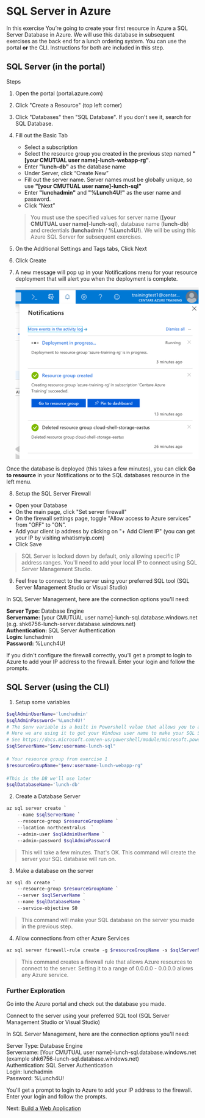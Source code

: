 # SQL Server in Azure

In this exercise You’re going to create your first resource in Azure a SQL Server Database in Azure. We will use this database in subsequent exercises as the back end for a lunch ordering system. You can use the portal **or** the CLI. Instructions for both are included in this step.

## SQL Server (in the portal)

Steps

1. Open the portal (portal.azure.com)

2. Click "Create a Resource" (top left corner)

3. Click "Databases" then "SQL Database". If you don't see it, search for SQL Database.

4. Fill out the Basic Tab

	- Select a subscription
	- Select the resource group you created in the previous step named **"[your CMUTUAL user name]-lunch-webapp-rg"**.
	- Enter **"lunch-db"** as the database name
	- Under Server, click “Create New”
	- Fill out the server name. Server names must be globally unique, so use **"[your CMUTUAL user name]-lunch-sql"**
	- Enter **"lunchadmin"** and **"%Lunch4U!"** as the user name and password.
	- Click “Next”

	> You must use the specified values for server name (**[your CMUTUAL user name]-lunch-sql**), database name (**lunch-db**) and credentials (**lunchadmin** / **%Lunch4U!**). We will be using this Azure SQL Server for subsequent exercises.

5. On the Additional Settings and Tags tabs, Click Next

6. Click Create

7. A new message will pop up in your Notifications menu for your resource deployment that will alert you when the deployment is complete.

	![Notifications](images/notifications-deployment-in-progress.png)

Once the database is deployed (this takes a few minutes), you can click **Go to resource** in your Notifications or to the SQL databases resource in the left menu.

8. Setup the SQL Server Firewall
* Open your Database
* On the main page, click "Set server firewall" 
* On the firewall settings page, toggle "Allow access to Azure services" from "OFF" to "ON". 
* Add your client ip address by clicking on "+ Add Client IP" (you can get your IP by visiting whatismyip.com)
* Click Save

> SQL Server is locked down by default, only allowing specific IP address ranges. You'll need to add your local IP to connect using SQL Server Management Studio.

9. Feel free to connect to the server using your preferred SQL tool (SQL Server Management Studio or Visual Studio)

In SQL Server Management, here are the connection options you'll need: 

**Server Type:** Database Engine  
**Servername:** [your CMUTUAL user name]-lunch-sql.database.windows.net (e.g. shk6756-lunch-server.database.windows.net)  
**Authentication:** SQL Server Authentication  
**Login:** lunchadmin  
**Password:** %Lunch4U!  

If you didn't configure the firewall correctly, you'll get a prompt to login to Azure to add your IP address to the firewall. Enter your login and follow the prompts.

## SQL Server (using the CLI)

1. Setup some variables

```PowerShell
$sqlAdminUserName='lunchadmin'
$sqlAdminPassword='%Lunch4U!'
# The $env variable is a built in Powershell value that allows you to access system information.
# Here we are using it to get your Windows user name to make your SQL Server name unique.
# See https://docs.microsoft.com/en-us/powershell/module/microsoft.powershell.core/about/about_environment_variables?view=powershell-6
$sqlServerName="$env:username-lunch-sql"

# Your resource group from exercise 1
$resourceGroupName="$env:username-lunch-webapp-rg"

#This is the DB we'll use later
$sqlDatabaseName='lunch-db'
```

2. Create a Database Server

```powershell
az sql server create `
	--name $sqlServerName `
	--resource-group $resourceGroupName `
	--location northcentralus  `
	--admin-user $sqlAdminUserName `
	--admin-password $sqlAdminPassword
```

> This will take a few minutes. That's OK. This command will create the server your SQL database will run on.

3. Make a database on the server

```powershell
az sql db create `
	--resource-group $resourceGroupName `
	--server $sqlServerName `
	--name $sqlDatabaseName `
	--service-objective S0
```

> This command will make your SQL database on the server you made in the previous step.

4. Allow connections from other Azure Services

```powershell
az sql server firewall-rule create -g $resourceGroupName -s $sqlServerName -n "allowAzure" --start-ip-address 0.0.0.0 --end-ip-address 0.0.0.0
```

> This command creates a firewall rule that allows Azure resources to connect to the server. Setting it to a range of 0.0.0.0 - 0.0.0.0 allows any Azure service.

### Further Exploration
Go into the Azure portal and check out the database you made.

Connect to the server using your preferred SQL tool (SQL Server Management Studio or Visual Studio)

In SQL Server Management, here are the connection options you'll need: 

Server Type: Database Engine  
Servername: [Your CMUTUAL user name]-lunch-sql.database.windows.net (example shk6756-lunch-sql.database.windows.net)  
Authentication: SQL Server Authentication  
Login: lunchadmin  
Password: %Lunch4U!  

You'll get a prompt to login to Azure to add your IP address to the firewall. Enter your login and follow the prompts.

Next: [Build a Web Application](04-web-apps.md)